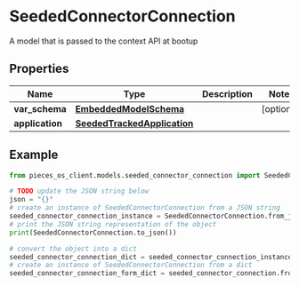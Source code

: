 # SeededConnectorConnection

A model that is passed to the context API at bootup

## Properties

Name | Type | Description | Notes
------------ | ------------- | ------------- | -------------
**var_schema** | [**EmbeddedModelSchema**](EmbeddedModelSchema) |  | [optional] 
**application** | [**SeededTrackedApplication**](SeededTrackedApplication) |  | 

## Example

```python
from pieces_os_client.models.seeded_connector_connection import SeededConnectorConnection

# TODO update the JSON string below
json = "{}"
# create an instance of SeededConnectorConnection from a JSON string
seeded_connector_connection_instance = SeededConnectorConnection.from_json(json)
# print the JSON string representation of the object
print(SeededConnectorConnection.to_json())

# convert the object into a dict
seeded_connector_connection_dict = seeded_connector_connection_instance.to_dict()
# create an instance of SeededConnectorConnection from a dict
seeded_connector_connection_form_dict = seeded_connector_connection.from_dict(seeded_connector_connection_dict)
```


